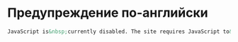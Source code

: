# Предупреждение по-английски

```html
JavaScript is&nbsp;currently disabled. The site requires JavaScript to&nbsp;function correctly. Please <a href="http://enable-javascript.com/" target="_blank" rel="noopener noreferrer nofollow">enable Javascript in&nbsp;your browser</a>.
```
